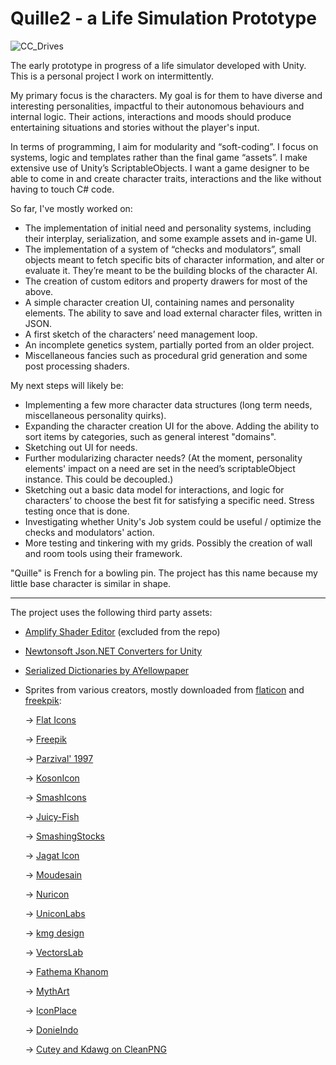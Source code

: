# Quille2 - a Life Simulation Prototype

![CC_Drives](https://github.com/user-attachments/assets/6608ea77-cbf2-442f-8209-b33041aa28d9)

The early prototype in progress of a life simulator developed with Unity.
This is a personal project I work on intermittently.

My primary focus is the characters. My goal is for them to have diverse and interesting personalities, impactful to their autonomous behaviours and internal logic. Their actions, interactions and moods should produce entertaining situations and stories without the player's input.

In terms of programming, I aim for modularity and “soft-coding”. I focus on systems, logic and templates rather than the final game “assets”. I make extensive use of Unity’s ScriptableObjects. I want a game designer to be able to come in and create character traits, interactions and the like without having to touch C# code.

So far, I've mostly worked on:
- The implementation of initial need and personality systems, including their interplay, serialization, and some example assets and in-game UI.
- The implementation of a system of “checks and modulators”, small objects meant to fetch specific bits of character information, and alter or evaluate it. They’re meant to be the building blocks of the character AI.
- The creation of custom editors and property drawers for most of the above.
- A simple character creation UI, containing names and personality elements. The ability to save and load external character files, written in JSON.
- A first sketch of the characters’ need management loop.
- An incomplete genetics system, partially ported from an older project.
- Miscellaneous fancies such as procedural grid generation and some post processing shaders.

My next steps will likely be:
- Implementing a few more character data structures (long term needs, miscellaneous personality quirks).
- Expanding the character creation UI for the above. Adding the ability to sort items by categories, such as general interest "domains".
- Sketching out UI for needs.
- Further modularizing character needs? (At the moment, personality elements' impact on a need are set in the need’s scriptableObject instance. This could be decoupled.)
- Sketching out a basic data model for interactions, and logic for characters’ to choose the best fit for satisfying a specific need. Stress testing once that is done.
- Investigating whether Unity's Job system could be useful / optimize the checks and modulators' action.
- More testing and tinkering with my grids. Possibly the creation of wall and room tools using their framework. 


"Quille" is French for a bowling pin. The project has this name because my little base character is similar in shape.



---




The project uses the following third party assets:
- [Amplify Shader Editor](https://amplify.pt/unity/amplify-shader-editor) (excluded from the repo)
- [Newtonsoft Json.NET Converters for Unity](https://github.com/applejag/Newtonsoft.Json-for-Unity.Converters)
- [Serialized Dictionaries by AYellowpaper](https://github.com/ayellowpaper/SerializedDictionary)
- Sprites from various creators, mostly downloaded from [flaticon](https://www.flaticon.com/) and [freekpik](https://www.freepik.com/):

  -> [Flat Icons](https://www.flaticon.com/authors/flat-icons)

  -> [Freepik](https://www.flaticon.com/authors/freepik)

  -> [Parzival' 1997](https://www.flaticon.com/authors/parzival-1997)

  -> [KosonIcon](https://www.flaticon.com/authors/kosonicon)
  
  -> [SmashIcons](https://www.flaticon.com/authors/smashicons)

  -> [Juicy-Fish](https://www.flaticon.com/authors/juicy-fish)

  -> [SmashingStocks](https://www.flaticon.com/authors/smashingstocks)

  -> [Jagat Icon](https://www.flaticon.com/authors/jagat-icon)

  -> [Moudesain](https://www.flaticon.com/authors/moudesain)

  -> [Nuricon](https://www.flaticon.com/authors/nuricon)

  -> [UniconLabs](https://www.flaticon.com/authors/uniconlabs)

  -> [kmg design](https://www.flaticon.com/authors/kmg-design)

  -> [VectorsLab](https://www.flaticon.com/authors/vectorslab)

  -> [Fathema Khanom](https://www.flaticon.com/authors/fathema-khanom)

  -> [MythArt](https://www.freepik.com/author/user24791284/icons)

  -> [IconPlace](https://www.freepik.com/author/iconplace/icons)
  
  -> [DonieIndo](https://www.shutterstock.com/g/donieindo)

  -> [Cutey and Kdawg on CleanPNG](https://www.cleanpng.com/)
